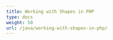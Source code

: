```yaml
---
title: Working with Shapes in PHP
type: docs
weight: 50
url: /java/working-with-shapes-in-php/
---
```

